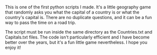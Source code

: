 This is one of the first python scripts I made. It's a little geography game that randomly asks you what the capital of a country is or what the country's capital is. There are no duplicate questions, and it can be a fun way to pass the time on a road trip.

The script must be run inside the same directory as the Countries.txt and Capitals.txt files. The code isn't particularly efficient and I have become better over the years, but it's a fun little game nevertheless. I hope you enjoy it!
